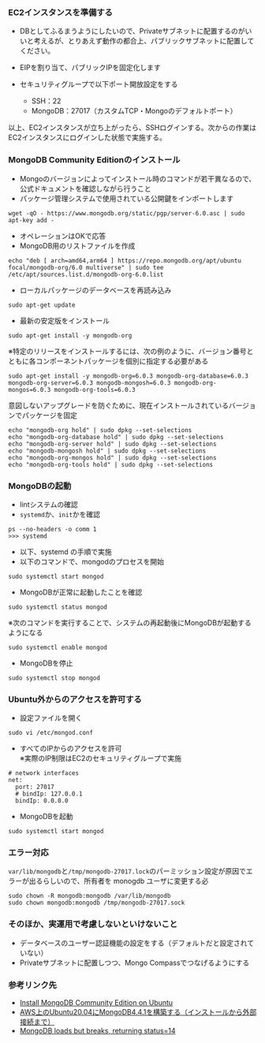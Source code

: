 ### EC2インスタンスを準備する
- DBとしてふるまうようにしたいので、Privateサブネットに配置するのがいいと考えるが、とりあえず動作の都合上、パブリックサブネットに配置してください。

- EIPを割り当て、パブリックIPを固定化します

- セキュリティグループで以下ポート開放設定をする
    - SSH：22
    - MongoDB：27017（カスタムTCP・Mongoのデフォルトポート）

以上、EC2インスタンスが立ち上がったら、SSHログインする。次からの作業はEC2インスタンスにログインした状態で実施する。

### MongoDB Community Editionのインストール
- Mongoのバージョンによってインストール時のコマンドが若干異なるので、公式ドキュメントを確認しながら行うこと
- パッケージ管理システムで使用されている公開鍵をインポートします
```
wget -qO - https://www.mongodb.org/static/pgp/server-6.0.asc | sudo apt-key add -
```
- オペレーションはOKで応答
- MongoDB用のリストファイルを作成
```
echo "deb [ arch=amd64,arm64 ] https://repo.mongodb.org/apt/ubuntu focal/mongodb-org/6.0 multiverse" | sudo tee /etc/apt/sources.list.d/mongodb-org-6.0.list
```
- ローカルパッケージのデータベースを再読み込み
```
sudo apt-get update
```
- 最新の安定版をインストール
```
sudo apt-get install -y mongodb-org
```

※特定のリリースをインストールするには、次の例のように、バージョン番号とともに各コンポーネントパッケージを個別に指定する必要がある
```
sudo apt-get install -y mongodb-org=6.0.3 mongodb-org-database=6.0.3 mongodb-org-server=6.0.3 mongodb-mongosh=6.0.3 mongodb-org-mongos=6.0.3 mongodb-org-tools=6.0.3
```
意図しないアップグレードを防ぐために、現在インストールされているバージョンでパッケージを固定
```
echo "mongodb-org hold" | sudo dpkg --set-selections
echo "mongodb-org-database hold" | sudo dpkg --set-selections
echo "mongodb-org-server hold" | sudo dpkg --set-selections
echo "mongodb-mongosh hold" | sudo dpkg --set-selections
echo "mongodb-org-mongos hold" | sudo dpkg --set-selections
echo "mongodb-org-tools hold" | sudo dpkg --set-selections
```

### MongoDBの起動

- lintシステムの確認
- `systemd`か、`init`かを確認
```
ps --no-headers -o comm 1
>>> systemd
```
- 以下、systemd の手順で実施
- 以下のコマンドで、mongodのプロセスを開始
```
sudo systemctl start mongod
```
- MongoDBが正常に起動したことを確認
```
sudo systemctl status mongod
```
※次のコマンドを実行することで、システムの再起動後にMongoDBが起動するようになる
```
sudo systemctl enable mongod
```
- MongoDBを停止
```
sudo systemctl stop mongod
```

### Ubuntu外からのアクセスを許可する
- 設定ファイルを開く
```
sudo vi /etc/mongod.conf
```
- すべてのIPからのアクセスを許可  
※実際のIP制限はEC2のセキュリティグループで実施
```
# network interfaces
net:
  port: 27017
  # bindIp: 127.0.0.1
  bindIp: 0.0.0.0
```

- MongoDBを起動
```
sudo systemctl start mongod
```

### エラー対応
`var/lib/mongodb`と`/tmp/mongodb-27017.lock`のパーミッション設定が原因でエラーが出るらしいので、所有者を monogdb ユーザに変更する必

```
sudo chown -R mongodb:mongodb /var/lib/mongodb
sudo chown mongodb:mongodb /tmp/mongodb-27017.sock
```

### そのほか、実運用で考慮しないといけないこと
- データベースのユーザー認証機能の設定をする（デフォルトだと設定されていない）
- Privateサブネットに配置しつつ、Mongo Compassでつなげるようにする


### 参考リンク先
- [Install MongoDB Community Edition on Ubuntu](https://www.mongodb.com/docs/manual/tutorial/install-mongodb-on-ubuntu/)
- [AWS上のUbuntu20.04にMongoDB4.4.1を構築する（インストールから外部接続まで）](https://www.yokoyan.net/entry/2020/10/26/180000)
- [MongoDB loads but breaks, returning status=14](https://askubuntu.com/questions/823288/mongodb-loads-but-breaks-returning-status-14)
